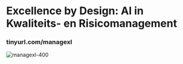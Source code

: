 # Excellence by Design: AI in Kwaliteits- en Risicomanagement

### tinyurl.com/managexl

![managexl-400](https://github.com/user-attachments/assets/9ae6a5ba-3ef1-4c1d-8e92-6028f1efb955)
